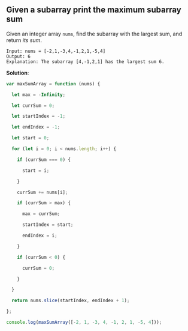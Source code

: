 ## Given a subarray print the maximum subarray sum

Given an integer array `nums`, find the subarray with the largest sum, and return *its sum*.

```
Input: nums = [-2,1,-3,4,-1,2,1,-5,4]
Output: 6
Explanation: The subarray [4,-1,2,1] has the largest sum 6.
```

**Solution**:

```js
var maxSumArray = function (nums) {

  let max = -Infinity;

  let currSum = 0;

  let startIndex = -1;

  let endIndex = -1;

  let start = 0;

  for (let i = 0; i < nums.length; i++) {

    if (currSum === 0) {

      start = i;

    }

    currSum += nums[i];

    if (currSum > max) {

      max = currSum;

      startIndex = start;

      endIndex = i;

    }

    if (currSum < 0) {

      currSum = 0;

    }

  }

  return nums.slice(startIndex, endIndex + 1);

};

console.log(maxSumArray([-2, 1, -3, 4, -1, 2, 1, -5, 4]));
```

